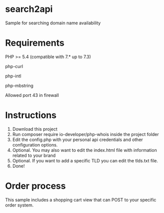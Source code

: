 # search2api
Sample for searching domain name availability


# Requirements

PHP >= 5.4 (compatible with 7.* up to 7.3)

php-curl

php-intl

php-mbstring

Allowed port 43 in firewall

# Instructions

1) Download this project
2) Run composer require io-developer/php-whois inside the project folder
3) Edit the config.php with your personal api credentials and other configuration options.
4) Optional. You may also want to edit the index.html file with information related to your brand
5) Optional. If you want to add a specific TLD you can edit the tlds.txt file.
6) Done!


# Order process

This sample includes a shopping cart view that can POST to your specific order system.
